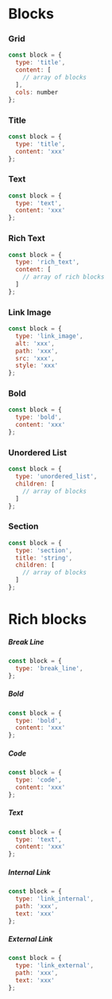 # Blocks

### Grid
````js
const block = {
  type: 'title',
  content: [
    // array of blocks 
  ],
  cols: number
};
````

### Title
````js
const block = {
  type: 'title',
  content: 'xxx'
};
````

### Text
````js
const block = {
  type: 'text',
  content: 'xxx'
};
````

### Rich Text
````js
const block = {
  type: 'rich_text',
  content: [
    // array of rich blocks 
  ]
};
````

### Link Image
````js
const block = {
  type: 'link_image',
  alt: 'xxx',
  path: 'xxx',
  src: 'xxx',
  style: 'xxx'
};
````

### Bold
````js
const block = {
  type: 'bold',
  content: 'xxx'
};
````

### Unordered List
````js
const block = {
  type: 'unordered_list',
  children: [
    // array of blocks
  ]
};
````

### Section
````js
const block = {
  type: 'section',
  title: 'string',
  children: [
    // array of blocks
  ]
};
````


# Rich blocks
##### Break Line
````js
const block = {
  type: 'break_line',
};
````
##### Bold
````js
const block = {
  type: 'bold',
  content: 'xxx'
};
````
##### Code
````js
const block = {
  type: 'code',
  content: 'xxx'
};
````
##### Text
````js
const block = {
  type: 'text',
  content: 'xxx'
};
````
##### Internal Link
````js
const block = {
  type: 'link_internal',
  path: 'xxx',
  text: 'xxx'
};
````
##### External Link
````js
const block = {
  type: 'link_external',
  path: 'xxx',
  text: 'xxx'
};
````